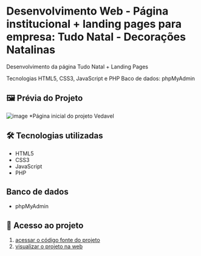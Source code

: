 # Desenvolvimento Web - Página institucional + landing pages para empresa: Tudo Natal - Decorações Natalinas

Desenvolvimento da página Tudo Natal + Landing Pages

Tecnologias HTML5, CSS3, JavaScript e PHP
Baco de dados: phpMyAdmin 

## 🖼 Prévia do Projeto 
![image](https://github.com/user-attachments/assets/8419d2ff-f37b-4595-a5c4-5b924112e32d)
*Página inicial do projeto Vedavel

## 🛠 Tecnologias utilizadas

- HTML5
- CSS3
- JavaScript
- PHP

## Banco de dados
- phpMyAdmin 

## 📁 Acesso ao projeto

1. [acessar o código fonte do projeto](https://github.com/viniciusalmeidaalves/projeto-web-vedavel-vedacoes-industriais)
2. [visualizar o projeto na web](https://projeto-web-vedavel-vedacoes-industriais-u2bo.vercel.app/)
